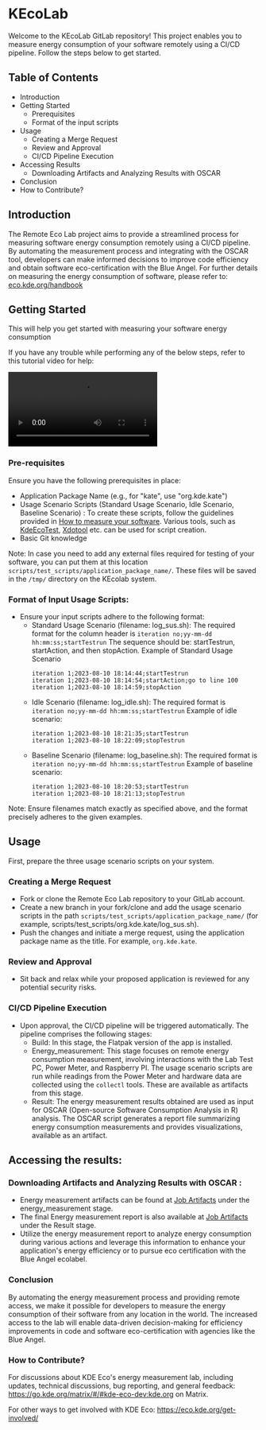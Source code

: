 # KEcoLab
Welcome to the KEcoLab GitLab repository! This project enables you to measure energy consumption of your software remotely using a CI/CD pipeline. Follow the steps below to get started.
## Table of Contents
- Introduction
- Getting Started
    - Prerequisites
    - Format of the input scripts
- Usage
   - Creating a Merge Request
   - Review and Approval
   - CI/CD Pipeline Execution
- Accessing Results
   - Downloading Artifacts and Analyzing Results with OSCAR 
- Conclusion
- How to Contribute?

## Introduction 
The Remote Eco Lab project aims to provide a streamlined process for measuring software energy consumption remotely using a CI/CD pipeline. By automating the measurement process and integrating with the OSCAR tool, developers can make informed decisions to improve code efficiency and obtain software eco-certification with the Blue Angel.
For further details on measuring the energy consumption of software, please refer to: [eco.kde.org/handbook](https://eco.kde.org/handbook/)
## Getting Started
This will help you get started with measuring your software energy consumption

If you have any trouble while performing any of the below steps, refer to this tutorial video for help: 

![KEcolab-Tutorial](KEcolab-Tutorial.mp4) 

### Pre-requisites
Ensure you have the following prerequisites in place:
 - Application Package Name (e.g., for "kate", use "org.kde.kate")
 - Usage Scenario Scripts (Standard Usage Scenario, Idle Scenario, Baseline Scenario) : To create these scripts, follow the guidelines provided in [How to measure your software](https://eco.kde.org/handbook/#a-how-to-measure-your-software). Various tools, such as [KdeEcoTest](https://invent.kde.org/teams/eco/feep/-/tree/master/tools/KdeEcoTest), [Xdotool](https://github.com/jordansissel/xdotool) etc. can be used for script creation.
 - Basic Git knowledge

Note: In case you need to add any external files required for testing of your software, you can put them at this location `scripts/test_scripts/application_package_name/`. These files will be saved in the `/tmp/` directory on the KEcolab system.

### Format of Input Usage Scripts:
 - Ensure your input scripts adhere to the following format:
   - Standard Usage Scenario (filename: log_sus.sh): 
        The required format for the column header is `iteration no;yy-mm-dd hh:mm:ss;startTestrun`
        The sequence should be: startTestrun, startAction, and then stopAction.
        Example of Standard Usage Scenario
        ```
        iteration 1;2023-08-10 18:14:44;startTestrun
        iteration 1;2023-08-10 18:14:54;startAction;go to line 100 
        iteration 1;2023-08-10 18:14:59;stopAction
        ```
   - Idle Scenario (filename: log_idle.sh):
       The required format is `iteration no;yy-mm-dd hh:mm:ss;startTestrun`
       Example of idle scenario:
       ```
       iteration 1;2023-08-10 18:21:35;startTestrun 
       iteration 1;2023-08-10 18:22:09;stopTestrun 
       ```
   - Baseline Scenario (filename: log_baseline.sh):
        The required format is `iteration no;yy-mm-dd hh:mm:ss;startTestrun`
        Example of baseline scenario:
        ```
        iteration 1;2023-08-10 18:20:53;startTestrun 
        iteration 1;2023-08-10 18:21:13;stopTestrun 
        ```
Note: Ensure filenames match exactly as specified above, and the format precisely adheres to the given examples.
## Usage
First, prepare the three usage scenario scripts on your system.
### Creating a Merge Request
- Fork or clone the Remote Eco Lab repository to your GitLab account.
- Create a new branch in your fork/clone and add the usage scenario scripts in the path `scripts/test_scripts/application_package_name/` (for example, scripts/test_scripts/org.kde.kate/log_sus.sh).
- Push the changes and initiate a merge request, using the application package name as the title. For example, `org.kde.kate`.
### Review and Approval
- Sit back and relax while your proposed application is reviewed for any potential security risks.
### CI/CD Pipeline Execution
- Upon approval, the CI/CD pipeline will be triggered automatically.
The pipeline comprises the following stages:
  - Build: In this stage, the Flatpak version of the app is installed.
  - Energy_measurement: This stage focuses on remote energy consumption measurement, involving interactions with the Lab Test PC, Power Meter, and Raspberry PI. The usage scenario scripts are run while readings from the Power Meter and hardware data are collected using the `collectl` tools. These are available as artifacts from this stage.
  - Result: The energy measurement results obtained are used as input for OSCAR (Open-source Software Consumption Analysis in R) analysis. The OSCAR script generates a report file summarizing energy consumption measurements and provides visualizations, available as an artifact.

## Accessing the results:
### Downloading Artifacts and Analyzing Results with OSCAR  :
   - Energy measurement artifacts can be found at [Job Artifacts](https://invent.kde.org/teams/eco/remote-eco-lab/-/artifacts) under the energy_measurement stage.
   - The final Energy measurement report is also available at [Job Artifacts](https://invent.kde.org/teams/eco/remote-eco-lab/-/artifacts) under the Result stage.
   - Utilize the energy measurement report to analyze energy consumption during various actions and leverage this information to enhance your application's energy efficiency or to pursue eco certification with the Blue Angel ecolabel.

### Conclusion 
By automating the energy measurement process and providing remote access, we make it possible for developers to measure the energy consumption of their software from any location in the world. The increased access to the lab will enable data-driven decision-making for efficiency improvements in code and software eco-certification with agencies like the Blue Angel.

### How to Contribute?
For discussions about KDE Eco's energy measurement lab, including updates, technical discussions, bug reporting, and general feedback: https://go.kde.org/matrix/#/#kde-eco-dev:kde.org on Matrix.

For other ways to get involved with KDE Eco: https://eco.kde.org/get-involved/
